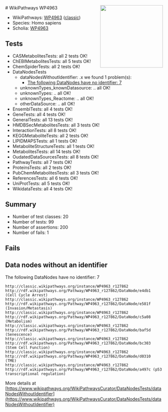<img style="float: right; width: 200px" src="https://upload.wikimedia.org/wikipedia/commons/thumb/8/83/Wplogo_with_text_500.png/640px-Wplogo_with_text_500.png" />
# WikiPathways WP4963

* WikiPathways: [WP4963](https://wikipathways.org/pathways/WP4963) ([classic](https://classic.wikipathways.org/instance/WP4963))
* Species: Homo sapiens
* Scholia: [WP4963](https://scholia.toolforge.org/wikipathways/WP4963)
## Tests
* CASMetabolitesTests: all 2 tests OK!
* ChEBIMetabolitesTests: all 5 tests OK!
* ChemSpiderTests: all 2 tests OK!
* DataNodesTests
    * dataNodesWithoutIdentifier: .x we found 1 problem(s):
        * [The following DataNodes have no identifier: 7](#d2d32fa6)
    * unknownTypes_knownDatasource: .. all OK!
    * unknownTypes: .. all OK!
    * unknownTypes_Reactome: .. all OK!
    * otherDataSource: .. all OK!
* EnsemblTests: all 4 tests OK!
* GeneTests: all 4 tests OK!
* GeneralTests: all 13 tests OK!
* HMDBSecMetabolitesTests: all 3 tests OK!
* InteractionTests: all 8 tests OK!
* KEGGMetaboliteTests: all 2 tests OK!
* LIPIDMAPSTests: all 1 tests OK!
* MetaboliteStructureTests: all 1 tests OK!
* MetabolitesTests: all 14 tests OK!
* OudatedDataSourcesTests: all 8 tests OK!
* PathwayTests: all 7 tests OK!
* ProteinsTests: all 2 tests OK!
* PubChemMetabolitesTests: all 3 tests OK!
* ReferencesTests: all 6 tests OK!
* UniProtTests: all 5 tests OK!
* WikidataTests: all 4 tests OK!


## Summary

* Number of test classes: 20
* Number of tests: 99
* Number of assertions: 200
* Number of fails: 1

## Fails

<a name="d2d32fa6" />

## Data nodes without an identifier

The following DataNodes have no identifier: 7
```
http://classic.wikipathways.org/instance/WP4963_r127862 http://rdf.wikipathways.org/Pathway/WP4963_r127862/DataNode/e4db1 (Cell Cycle Arrest)
http://classic.wikipathways.org/instance/WP4963_r127862 http://rdf.wikipathways.org/Pathway/WP4963_r127862/DataNode/e581f (Invasion/Metastasis)
http://classic.wikipathways.org/instance/WP4963_r127862 http://rdf.wikipathways.org/Pathway/WP4963_r127862/DataNode/c5a08 (Metabolism)
http://classic.wikipathways.org/instance/WP4963_r127862 http://rdf.wikipathways.org/Pathway/WP4963_r127862/DataNode/baf5d (Senescence)
http://classic.wikipathways.org/instance/WP4963_r127862 http://rdf.wikipathways.org/Pathway/WP4963_r127862/DataNode/bc303 (Stem Cell Function)
http://classic.wikipathways.org/instance/WP4963_r127862 http://rdf.wikipathways.org/Pathway/WP4963_r127862/DataNode/d0310 (TME)
http://classic.wikipathways.org/instance/WP4963_r127862 http://rdf.wikipathways.org/Pathway/WP4963_r127862/DataNode/a497c (p53 transcriptional regulation)
```

More details at [https://www.wikipathways.org/WikiPathwaysCurator/DataNodesTests/dataNodesWithoutIdentifier](https://www.wikipathways.org/WikiPathwaysCurator/DataNodesTests/dataNodesWithoutIdentifier)

